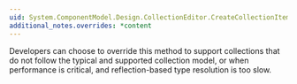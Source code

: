```yaml
---
uid: System.ComponentModel.Design.CollectionEditor.CreateCollectionItemType
additional_notes.overrides: *content
---
```


<p>Developers can choose to override this method to support collections that do not follow the typical and supported collection model, or when performance is critical, and reflection-based type resolution is too slow.</p>


